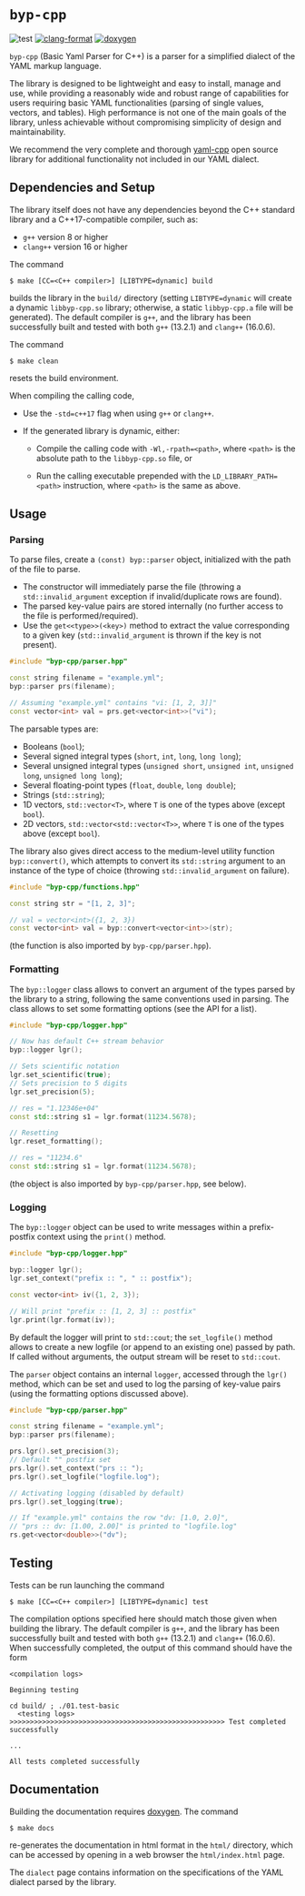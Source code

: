 # `byp-cpp`

![test](https://img.shields.io/badge/Tests-Passing-32CD32)
[![clang-format](https://img.shields.io/badge/code%20style-clang--format-blue)](https://clang.llvm.org/docs/ClangFormat.html)
[![doxygen](https://img.shields.io/badge/documentation-doxygen-blue)](https://www.doxygen.nl/)


`byp-cpp` (Basic Yaml Parser for C++) is a parser for a
simplified dialect of the YAML markup language.

The library is designed to be lightweight and easy to
install, manage and use, while providing a reasonably
wide and robust range of capabilities for users requiring
basic YAML functionalities (parsing of single values,
vectors, and tables). High performance is not one of the
main goals of the library, unless achievable without
compromising simplicity of design and maintainability.

We recommend the very complete and thorough
[yaml-cpp](https://github.com/jbeder/yaml-cpp) open
source library for additional functionality not included
in our YAML dialect.




## Dependencies and Setup

The library itself does not have any dependencies beyond
the C++ standard library and a C++17-compatible compiler,
such as:

- `g++` version 8 or higher
- `clang++` version 16 or higher

The command

```
$ make [CC=<C++ compiler>] [LIBTYPE=dynamic] build
```

builds the library in the `build/` directory (setting
`LIBTYPE=dynamic` will create a dynamic `libbyp-cpp.so`
library; otherwise, a static `libbyp-cpp.a` file will be
generated). The default compiler is `g++`, and the
library has been successfully built and tested with both
`g++` (13.2.1) and `clang++` (16.0.6).

The command

```
$ make clean
```

resets the build environment.

When compiling the calling code,

- Use the `-std=c++17` flag when using `g++` or
  `clang++`.

- If the generated library is dynamic, either:

    + Compile the calling code with `-Wl,-rpath=<path>`,
      where `<path>` is the absolute path to the
      `libbyp-cpp.so` file, or

    + Run the calling executable prepended with the
      `LD_LIBRARY_PATH=<path>` instruction, where
      `<path>` is the same as above.




## Usage

### Parsing

To parse files, create a `(const) byp::parser` object,
initialized with the path of the file to parse.

- The constructor will immediately parse the file
  (throwing a `std::invalid_argument` exception if
  invalid/duplicate rows are found).
- The parsed key-value pairs are stored internally (no
  further access to the file is performed/required).
- Use the `get<<type>>(<key>)` method to extract the
  value corresponding to a given key
  (`std::invalid_argument` is thrown if the key is not
  present).

```cpp
#include "byp-cpp/parser.hpp"

const string filename = "example.yml";
byp::parser prs(filename);

// Assuming "example.yml" contains "vi: [1, 2, 3]]"
const vector<int> val = prs.get<vector<int>>("vi");
```

The parsable types are:

- Booleans (`bool`);
- Several signed integral types (`short`, `int`, `long`,
  `long long`);
- Several unsigned integral types (`unsigned short`,
  `unsigned int`, `unsigned long`, `unsigned long long`);
- Several floating-point types (`float`, `double`, `long
  double`);
- Strings (`std::string`);
- 1D vectors, `std::vector<T>`, where `T` is one of the
  types above (except `bool`).
- 2D vectors, `std::vector<std::vector<T>>`, where `T` is
  one of the types above (except `bool`).

The library also gives direct access to the medium-level
utility function `byp::convert()`, which attempts to
convert its `std::string` argument to an instance of the
type of choice (throwing `std::invalid_argument` on
failure).

```cpp
#include "byp-cpp/functions.hpp"

const string str = "[1, 2, 3]";

// val = vector<int>({1, 2, 3})
const vector<int> val = byp::convert<vector<int>>(str);
```

(the function is also imported by `byp-cpp/parser.hpp`).


### Formatting

The `byp::logger` class allows to convert an argument
of the types parsed by the library to a string, following
the same conventions used in parsing. The class allows to
set some formatting options (see the API for a list).

```cpp
#include "byp-cpp/logger.hpp"

// Now has default C++ stream behavior
byp::logger lgr();

// Sets scientific notation
lgr.set_scientific(true);
// Sets precision to 5 digits
lgr.set_precision(5);

// res = "1.12346e+04"
const std::string s1 = lgr.format(11234.5678);

// Resetting
lgr.reset_formatting();

// res = "11234.6"
const std::string s1 = lgr.format(11234.5678);
```

(the object is also imported by `byp-cpp/parser.hpp`, see
below).


### Logging

The `byp::logger` object can be used to write messages
within a prefix-postfix context using the `print()`
method.

```cpp
#include "byp-cpp/logger.hpp"

byp::logger lgr();
lgr.set_context("prefix :: ", " :: postfix");

const vector<int> iv({1, 2, 3});

// Will print "prefix :: [1, 2, 3] :: postfix"
lgr.print(lgr.format(iv));
```

By default the logger will print to `std::cout`; the
`set_logfile()` method allows to create a new logfile (or
append to an existing one) passed by path. If called
without arguments, the output stream will be reset to
`std::cout`.

The `parser` object contains an internal `logger`,
accessed through the `lgr()` method, which can be set and
used to log the parsing of key-value pairs (using the
formatting options discussed above).

```cpp
#include "byp-cpp/parser.hpp"

const string filename = "example.yml";
byp::parser prs(filename);

prs.lgr().set_precision(3);
// Default "" postfix set
prs.lgr().set_context("prs :: ");
prs.lgr().set_logfile("logfile.log");

// Activating logging (disabled by default)
prs.lgr().set_logging(true);

// If "example.yml" contains the row "dv: [1.0, 2.0]",
// "prs :: dv: [1.00, 2.00]" is printed to "logfile.log"
rs.get<vector<double>>("dv");
```




## Testing

Tests can be run launching the command

```
$ make [CC=<C++ compiler>] [LIBTYPE=dynamic] test
```

The compilation options specified here should match those
given when building the library. The default compiler is
`g++`, and the library has been successfully built and
tested with both `g++` (13.2.1) and `clang++` (16.0.6).
When successfully completed, the output of this command
should have the form

```
<compilation logs>

Beginning testing

cd build/ ; ./01.test-basic
  <testing logs>
>>>>>>>>>>>>>>>>>>>>>>>>>>>>>>>>>>>>>>>>>>>>>>>>>>>>> Test completed successfully

...

All tests completed successfully
```




## Documentation

Building the documentation requires
[doxygen](https://www.doxygen.nl/). The command

```
$ make docs
```

re-generates the documentation in html format in the
`html/` directory, which can be accessed by opening in a
web browser the `html/index.html` page.

The `dialect` page contains information on the
specifications of the YAML dialect parsed by the
library.
